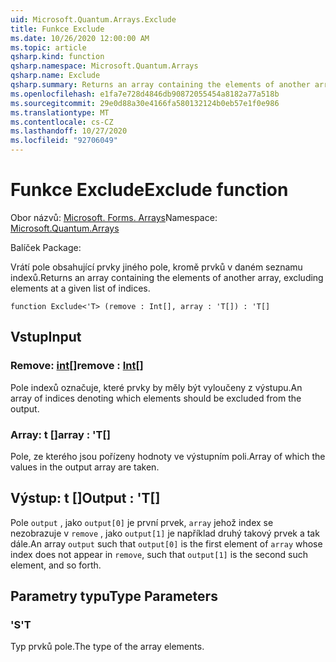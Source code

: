 ```yaml
---
uid: Microsoft.Quantum.Arrays.Exclude
title: Funkce Exclude
ms.date: 10/26/2020 12:00:00 AM
ms.topic: article
qsharp.kind: function
qsharp.namespace: Microsoft.Quantum.Arrays
qsharp.name: Exclude
qsharp.summary: Returns an array containing the elements of another array, excluding elements at a given list of indices.
ms.openlocfilehash: e1fa7e728d4846db90872055454a8182a77a518b
ms.sourcegitcommit: 29e0d88a30e4166fa580132124b0eb57e1f0e986
ms.translationtype: MT
ms.contentlocale: cs-CZ
ms.lasthandoff: 10/27/2020
ms.locfileid: "92706049"
---
```

# <a name="exclude-function"></a><span data-ttu-id="dcec4-102">Funkce Exclude</span><span class="sxs-lookup"><span data-stu-id="dcec4-102">Exclude function</span></span>

<span data-ttu-id="dcec4-103">Obor názvů: [Microsoft. Forms. Arrays](xref:Microsoft.Quantum.Arrays)</span><span class="sxs-lookup"><span data-stu-id="dcec4-103">Namespace: [Microsoft.Quantum.Arrays](xref:Microsoft.Quantum.Arrays)</span></span>

<span data-ttu-id="dcec4-104">Balíček [](https://nuget.org/packages/)</span><span class="sxs-lookup"><span data-stu-id="dcec4-104">Package: [](https://nuget.org/packages/)</span></span>


<span data-ttu-id="dcec4-105">Vrátí pole obsahující prvky jiného pole, kromě prvků v daném seznamu indexů.</span><span class="sxs-lookup"><span data-stu-id="dcec4-105">Returns an array containing the elements of another array, excluding elements at a given list of indices.</span></span>

```qsharp
function Exclude<'T> (remove : Int[], array : 'T[]) : 'T[]
```


## <a name="input"></a><span data-ttu-id="dcec4-106">Vstup</span><span class="sxs-lookup"><span data-stu-id="dcec4-106">Input</span></span>

### <a name="remove--int"></a><span data-ttu-id="dcec4-107">Remove: [int](xref:microsoft.quantum.lang-ref.int)[]</span><span class="sxs-lookup"><span data-stu-id="dcec4-107">remove : [Int](xref:microsoft.quantum.lang-ref.int)[]</span></span>

<span data-ttu-id="dcec4-108">Pole indexů označuje, které prvky by měly být vyloučeny z výstupu.</span><span class="sxs-lookup"><span data-stu-id="dcec4-108">An array of indices denoting which elements should be excluded from the output.</span></span>


### <a name="array--t"></a><span data-ttu-id="dcec4-109">Array: t []</span><span class="sxs-lookup"><span data-stu-id="dcec4-109">array : 'T[]</span></span>

<span data-ttu-id="dcec4-110">Pole, ze kterého jsou pořízeny hodnoty ve výstupním poli.</span><span class="sxs-lookup"><span data-stu-id="dcec4-110">Array of which the values in the output array are taken.</span></span>



## <a name="output--t"></a><span data-ttu-id="dcec4-111">Výstup: t []</span><span class="sxs-lookup"><span data-stu-id="dcec4-111">Output : 'T[]</span></span>

<span data-ttu-id="dcec4-112">Pole `output` , jako `output[0]` je první prvek, `array` jehož index se nezobrazuje v `remove` , jako `output[1]` je například druhý takový prvek a tak dále.</span><span class="sxs-lookup"><span data-stu-id="dcec4-112">An array `output` such that `output[0]` is the first element of `array` whose index does not appear in `remove`, such that `output[1]` is the second such element, and so forth.</span></span>

## <a name="type-parameters"></a><span data-ttu-id="dcec4-113">Parametry typu</span><span class="sxs-lookup"><span data-stu-id="dcec4-113">Type Parameters</span></span>

### <a name="t"></a><span data-ttu-id="dcec4-114">'S</span><span class="sxs-lookup"><span data-stu-id="dcec4-114">'T</span></span>

<span data-ttu-id="dcec4-115">Typ prvků pole.</span><span class="sxs-lookup"><span data-stu-id="dcec4-115">The type of the array elements.</span></span>